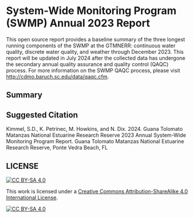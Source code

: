 # System-Wide Monitoring Program (SWMP) Annual 2023 Report

This open source report provides a baseline summary of the three longest running components of the SWMP at the GTMNERR: continuous water quality, discrete water quality, and weather through December 2023. This report will be updated in July 2024 after the collected data has undergone the secondary annual quality assurance and quality control (QAQC) process. For more information on the SWMP QAQC process, please visit http://cdmo.baruch.sc.edu/data/qaqc.cfm.

## Summary



## Suggested Citation

Kimmel, S.D., K. Petrinec, M. Howkins, and N. Dix. 2024. Guana Tolomato Matanzas National Estuarine Research Reserve 2023 Annual System-Wide Monitoring Program Report. Guana Tolomato Matanzas National Estuarine Research Reserve, Ponte Vedra Beach, FL

## LICENSE

[![CC BY-SA 4.0][cc-by-sa-shield]][cc-by-sa]

This work is licensed under a
[Creative Commons Attribution-ShareAlike 4.0 International License][cc-by-sa].

[![CC BY-SA 4.0][cc-by-sa-image]][cc-by-sa]

[cc-by-sa]: http://creativecommons.org/licenses/by-sa/4.0/
[cc-by-sa-image]: https://licensebuttons.net/l/by-sa/4.0/88x31.png
[cc-by-sa-shield]: https://img.shields.io/badge/License-CC%20BY--SA%204.0-lightgrey.svg
